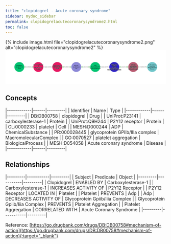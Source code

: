 ```yaml
---
title: "clopidogrel - Acute coronary syndrome"
sidebar: mydoc_sidebar
permalink: clopidogrelacutecoronarysyndrome2.html
toc: false 
---
```


{% include image.html file="clopidogrelacutecoronarysyndrome2.png" alt="clopidogrelacutecoronarysyndrome2" %}![Path Visualization](/images/clopidogrelacutecoronarysyndrome2.png)

## Concepts

|------------|------|---------|
| Identifier | Name | Type    |
|------------|------|---------|
| DB:DB00758 | clopidogrel | Drug |
| UniProt:P23141 | carboxylesterase-1 | Protein |
| UniProt:Q9H244 | P2Y12 receptor | Protein |
| CL:0000233 | platelet | Cell |
| MESH:D000244 | ADP | ChemicalSubstance |
| PR:000028445 | glycoprotein GPIIb/IIIa complex | MacromolecularComplex |
| GO:0070527 | platelet aggregation | BiologicalProcess |
| MESH:D054058 | Acute coronary syndrome | Disease |
|------------|------|---------|

## Relationships

|---------|-----------|---------|
| Subject | Predicate | Object  |
|---------|-----------|---------|
| Clopidogrel | ENABLED BY | Carboxylesterase-1 |
| Carboxylesterase-1 | INCREASES ACTIVITY OF | P2Y12 Receptor |
| P2Y12 Receptor | LOCATED IN | Platelet |
| Platelet | PREVENTS | Adp |
| Adp | DECREASES ACTIVITY OF | Glycoprotein Gpiib/Iiia Complex |
| Glycoprotein Gpiib/Iiia Complex | PREVENTS | Platelet Aggregation |
| Platelet Aggregation | CORRELATED WITH | Acute Coronary Syndrome |
|---------|-----------|---------|

Reference: [https://go.drugbank.com/drugs/DB:DB00758#mechanism-of-action](https://go.drugbank.com/drugs/DB:DB00758#mechanism-of-action){:target="_blank"}
